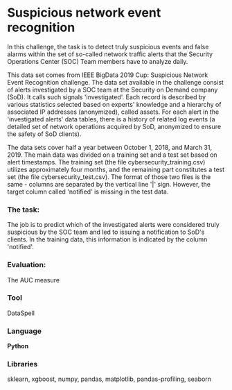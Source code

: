 # Suspicious network event recognition
In this challenge, the task is to detect truly suspicious events and false alarms within the set of so-called network
traffic alerts that the Security Operations Center (SOC) Team members have to analyze daily.

This data set comes from IEEE BigData 2019 Cup: Suspicious Network Event Recognition challenge.
The data set available in the challenge consist of alerts investigated by a SOC team at the Security on Demand company (SoD).
It calls such signals 'investigated'. Each record is described by various statistics selected based on experts' knowledge
and a hierarchy of associated IP addresses (anonymized), called assets. For each alert in the 'investigated alerts' data 
tables, there is a history of related log events (a detailed set of network operations acquired by SoD, anonymized
to ensure the safety of SoD clients).

The data sets cover half a year between October 1, 2018, and March 31, 2019.  The main data was divided on a training set
and a test set based on alert timestamps. The training set (the file cybersecurity_training.csv) utilizes
approximately four months, and the remaining part constitutes a test set (the file cybersecurity_test.csv).
The format of those two files is the same - columns are separated by the vertical line '|' sign. However,
the target column called 'notified' is missing in the test data.

### The task:
The job is to predict which of the investigated alerts were considered truly suspicious by the SOC team and led
to issuing a notification to SoD's clients. In the training data, this information is indicated by the column 'notified'.

### Evaluation:
The AUC measure

### Tool
DataSpell

### Language
**Python**

### Libraries
sklearn, xgboost, numpy, pandas, matplotlib, pandas-profiling, seaborn  
